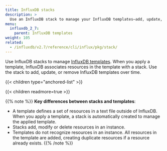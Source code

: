 ```yaml
---
title: InfluxDB stacks
description: >
  Use an InfluxDB stack to manage your InfluxDB templates—add, update, or remove templates over time.
menu:
  influxdb_2_7:
    parent: InfluxDB templates
weight: 105
related:
  - /influxdb/v2.7/reference/cli/influx/pkg/stack/
---
```


Use InfluxDB stacks to manage [InfluxDB templates](/influxdb/v2.7/influxdb-templates).
When you apply a template, InfluxDB associates resources in the template with a stack. Use the stack to add, update, or remove InfluxDB templates over time.

  {{< children type="anchored-list" >}}

  {{< children readmore=true >}}

{{% note %}}
**Key differences between stacks and templates**:

- A template defines a set of resources in a text file outside of InfluxDB. When you apply a template, a stack is automatically created to manage the applied template.
- Stacks add, modify or delete resources in an instance.
- Templates do not recognize resources in an instance. All resources in the template are added, creating duplicate resources if a resource already exists.
  {{% /note %}}
